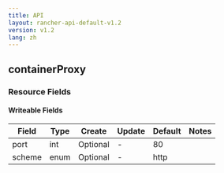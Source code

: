 ```yaml
---
title: API
layout: rancher-api-default-v1.2
version: v1.2
lang: zh
---
```


## containerProxy



### Resource Fields

#### Writeable Fields

Field | Type | Create | Update | Default | Notes
---|---|---|---|---|---
port | int | Optional | - | 80 | 
scheme | enum | Optional | - | http | 



<br>
